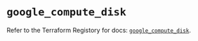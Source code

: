 # `google_compute_disk`

Refer to the Terraform Registory for docs: [`google_compute_disk`](https://registry.terraform.io/providers/hashicorp/google/5.5.0/docs/resources/compute_disk).
